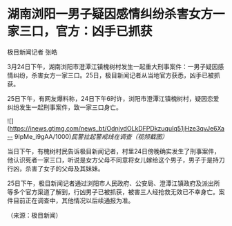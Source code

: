 # 湖南浏阳一男子疑因感情纠纷杀害女方一家三口，官方：凶手已抓获

极目新闻记者 张皓

3月24日下午，湖南浏阳市澄潭江镇槐树村发生一起重大刑事案件：一男子疑因感情纠纷，杀害女方一家三口。25日，极目新闻记者从当地官方获悉，凶手已被抓获。

25日下午，有网友爆料称，24日下午6时许，浏阳市澄潭江镇槐树村，疑因恋爱纠纷发生一起刑事案件，致一家三口身亡。

![](https://inews.gtimg.com/news_bt/OdnjvdOLkDFPDkzuquIq51jHze3qvJe6Xa--
9IpMe_i9gAA/1000)_民警拉起警戒线在调查（视频截图）_

当日下午，有槐树村民告诉极目新闻记者，村里24日傍晚确实发生了刑事案件，他认识死者一家三口，听说是女方父母不同意将女儿嫁给这个男子，男子于是持刀行凶，杀害了女子的父母及其妹妹。

25日下午，极目新闻记者通过浏阳市人民政府、公安局、澄潭江镇政府及派出所等多个官方渠道了解到，行凶男子已被抓获，被害三人经抢救无效已不幸身亡。案件目前正在调查中，其他情况以后续通报为准。

（来源：极目新闻）

